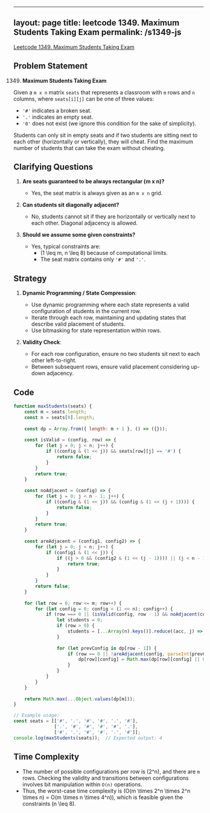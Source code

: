 
---
layout: page
title: leetcode 1349. Maximum Students Taking Exam
permalink: /s1349-js
---
[Leetcode 1349. Maximum Students Taking Exam](https://algoadvance.github.io/algoadvance/l1349)
## Problem Statement

1349. **Maximum Students Taking Exam**

Given a `m x n` matrix `seats` that represents a classroom with `m` rows and `n` columns, where `seats[i][j]` can be one of three values:
- `'#'` indicates a broken seat.
- `'.'` indicates an empty seat.
- `'0'` does not exist (we ignore this condition for the sake of simplicity).

Students can only sit in empty seats and if two students are sitting next to each other (horizontally or vertically), they will cheat. Find the maximum number of students that can take the exam without cheating.

## Clarifying Questions

1. **Are seats guaranteed to be always rectangular (m x n)?**
   - Yes, the seat matrix is always given as an `m x n` grid.

2. **Can students sit diagonally adjacent?**
   - No, students cannot sit if they are horizontally or vertically next to each other. Diagonal adjacency is allowed.

3. **Should we assume some given constraints?**
   - Yes, typical constraints are:
     - \(1 \leq m, n \leq 8\) because of computational limits.
     - The seat matrix contains only `'#'` and `'.'`.

## Strategy

1. **Dynamic Programming / State Compression**:
   - Use dynamic programming where each state represents a valid configuration of students in the current row.
   - Iterate through each row, maintaining and updating states that describe valid placement of students.
   - Use bitmasking for state representation within rows.

2. **Validity Check**:
   - For each row configuration, ensure no two students sit next to each other left-to-right.
   - Between subsequent rows, ensure valid placement considering up-down adjacency.

## Code

```javascript
function maxStudents(seats) {
    const m = seats.length;
    const n = seats[0].length;
    
    const dp = Array.from({ length: m + 1 }, () => ({}));
    
    const isValid = (config, row) => {
        for (let j = 0; j < n; j++) {
            if ((config & (1 << j)) && seats[row][j] == '#') {
                return false;
            }
        }
        return true;
    }
    
    const noAdjacent = (config) => {
        for (let j = 0; j < n - 1; j++) {
            if ((config & (1 << j)) && (config & (1 << (j + 1)))) {
                return false;
            }
        }
        return true;
    }
    
    const areAdjacent = (config1, config2) => {
        for (let j = 0; j < n; j++) {
            if (config1 & (1 << j)) {
                if ((j > 0 && (config2 & (1 << (j - 1)))) || (j < n - 1 && (config2 & (1 << (j + 1))))) {
                    return true;
                }
            }
        }
        return false;
    }
    
    for (let row = 0; row <= m; row++) {
        for (let config = 0; config < (1 << n); config++) {
            if (row === 0 || (isValid(config, row - 1) && noAdjacent(config))) {
                let students = 0;
                if (row > 0) {
                    students = [...Array(n).keys()].reduce((acc, j) => acc + ((config >> j) & 1), 0);
                }
                
                for (let prevConfig in dp[row - 1]) {
                    if (row == 0 || !areAdjacent(config, parseInt(prevConfig))) {
                        dp[row][config] = Math.max(dp[row][config] || 0, dp[row - 1][prevConfig] + students);
                    }
                }
            }
        }
    }
    
    return Math.max(...Object.values(dp[m]));
}

// Example usage:
const seats = [['#', '.', '#', '#', '.', '#'],
               ['.', '#', '#', '#', '#', '.'],
               ['#', '.', '#', '#', '.', '#']];
console.log(maxStudents(seats));  // Expected output: 4
```

## Time Complexity

- The number of possible configurations per row is \(2^n\), and there are `m` rows. Checking the validity and transitions between configurations involves bit manipulation within `O(n)` operations.
- Thus, the worst-case time complexity is \(O(m \times 2^n \times 2^n \times n) = O(m \times n \times 4^n)\), which is feasible given the constraints \(n \leq 8\).